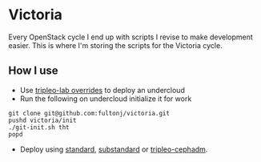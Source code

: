 # Victoria

Every OpenStack cycle I end up with scripts I revise to make
development easier. This is where I'm storing the scripts for the
Victoria cycle.

## How I use

- Use [tripleo-lab overrides](tripleo-lab) to deploy an undercloud
- Run the following on undercloud initialize it for work
```
git clone git@github.com:fultonj/victoria.git
pushd victoria/init
./git-init.sh tht
popd
```
- Deploy using [standard](standard), [substandard](substandard) or [tripleo-cephadm](tripleo-cephadm).
